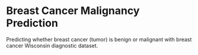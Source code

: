 # Breast Cancer Malignancy Prediction
Predicting whether breast cancer (tumor) is benign or malignant with breast cancer Wisconsin diagnostic dataset.
